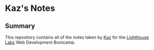 # Kaz's Notes

## Summary

This repository contains all of the notes taken by [Kaz](https://github.com/Kaz1022) for the [Lighthouse Labs](https://www.lighthouselabs.ca/) Web Development Bootcamp.

